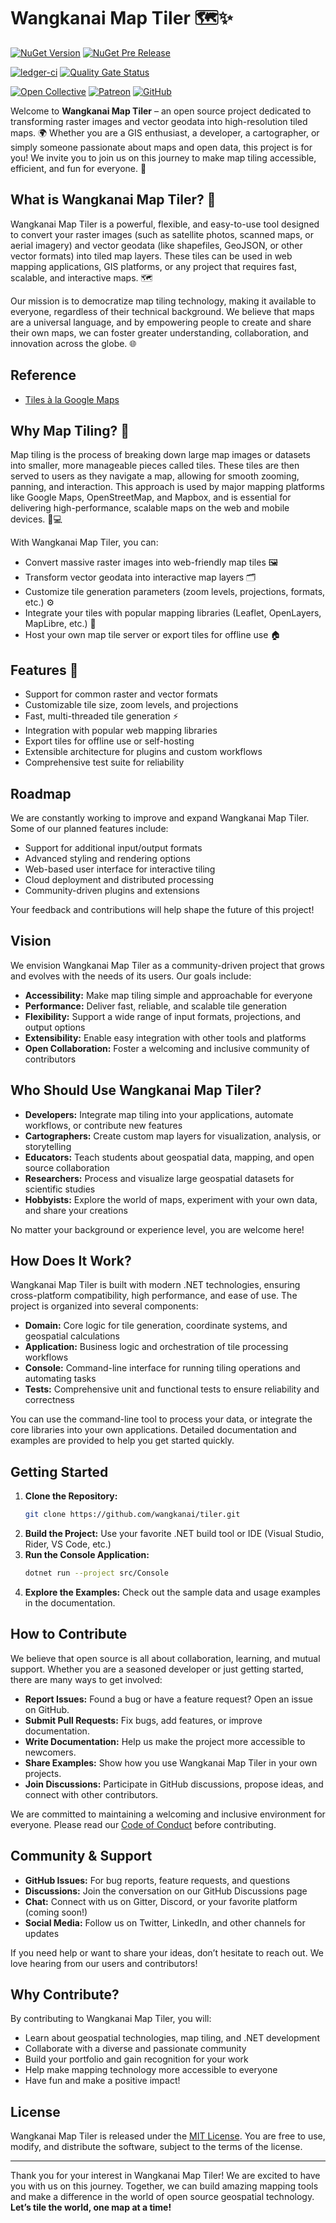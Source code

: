# Wangkanai Map Tiler 🗺️✨

[![NuGet Version](https://img.shields.io/nuget/v/wangkanai.tiler)](https://www.nuget.org/packages/wangkanai.tiler)
[![NuGet Pre Release](https://img.shields.io/nuget/vpre/wangkanai.tiler)](https://www.nuget.org/packages/wangkanai.tiler)

[![ledger-ci](https://github.com/wangkanai/tiler/actions/workflows/dotnet.yml/badge.svg)](https://github.com/wangkanai/tiler/actions/workflows/dotnet.yml)
[![Quality Gate Status](https://sonarcloud.io/api/project_badges/measure?project=wangkanai_tiler&metric=alert_status)](https://sonarcloud.io/summary/new_code?id=wangkanai_tiler)

[![Open Collective](https://img.shields.io/badge/open%20collective-support%20me-3385FF.svg)](https://opencollective.com/wangkanai)
[![Patreon](https://img.shields.io/badge/patreon-support%20me-d9643a.svg)](https://www.patreon.com/wangkanai)
[![GitHub](https://img.shields.io/github/license/wangkanai/tiler)](https://github.com/wangkanai/tiler/blob/main/LICENSE)

Welcome to **Wangkanai Map Tiler** – an open source project dedicated to transforming raster images and vector geodata into high-resolution tiled maps. 🌍 Whether you are a GIS enthusiast, a developer, a cartographer, or simply someone passionate about maps and open data, this project is for you! We invite you to join us on this journey to make map tiling accessible, efficient, and fun for everyone. 🚀

## What is Wangkanai Map Tiler? 🤔

Wangkanai Map Tiler is a powerful, flexible, and easy-to-use tool designed to convert your raster images (such as satellite photos, scanned maps, or aerial imagery) and vector geodata (like shapefiles, GeoJSON, or other vector formats) into tiled map layers. These tiles can be used in web mapping applications, GIS platforms, or any project that requires fast, scalable, and interactive maps. 🗺️

Our mission is to democratize map tiling technology, making it available to everyone, regardless of their technical background. We believe that maps are a universal language, and by empowering people to create and share their own maps, we can foster greater understanding, collaboration, and innovation across the globe. 🌐

## Reference

- [Tiles à la Google Maps](https://docs.maptiler.com/google-maps-coordinates-tile-bounds-projection/)

## Why Map Tiling? 🧩

Map tiling is the process of breaking down large map images or datasets into smaller, more manageable pieces called tiles. These tiles are then served to users as they navigate a map, allowing for smooth zooming, panning, and interaction. This approach is used by major mapping platforms like Google Maps, OpenStreetMap, and Mapbox, and is essential for delivering high-performance, scalable maps on the web and mobile devices. 📱💻

With Wangkanai Map Tiler, you can:

- Convert massive raster images into web-friendly map tiles 🖼️
- Transform vector geodata into interactive map layers 🗂️
- Customize tile generation parameters (zoom levels, projections, formats, etc.) ⚙️
- Integrate your tiles with popular mapping libraries (Leaflet, OpenLayers, MapLibre, etc.) 🧭
- Host your own map tile server or export tiles for offline use 🏠

## Features 🌟

- Support for common raster and vector formats
- Customizable tile size, zoom levels, and projections
- Fast, multi-threaded tile generation ⚡
- Integration with popular web mapping libraries
- Export tiles for offline use or self-hosting
- Extensible architecture for plugins and custom workflows
- Comprehensive test suite for reliability

## Roadmap

We are constantly working to improve and expand Wangkanai Map Tiler. Some of our planned features include:

- Support for additional input/output formats
- Advanced styling and rendering options
- Web-based user interface for interactive tiling
- Cloud deployment and distributed processing
- Community-driven plugins and extensions

Your feedback and contributions will help shape the future of this project!

## Vision

We envision Wangkanai Map Tiler as a community-driven project that grows and evolves with the needs of its users. Our goals include:

- **Accessibility:** Make map tiling simple and approachable for everyone
- **Performance:** Deliver fast, reliable, and scalable tile generation
- **Flexibility:** Support a wide range of input formats, projections, and output options
- **Extensibility:** Enable easy integration with other tools and platforms
- **Open Collaboration:** Foster a welcoming and inclusive community of contributors

## Who Should Use Wangkanai Map Tiler?

- **Developers:** Integrate map tiling into your applications, automate workflows, or contribute new features
- **Cartographers:** Create custom map layers for visualization, analysis, or storytelling
- **Educators:** Teach students about geospatial data, mapping, and open source collaboration
- **Researchers:** Process and visualize large geospatial datasets for scientific studies
- **Hobbyists:** Explore the world of maps, experiment with your own data, and share your creations

No matter your background or experience level, you are welcome here!

## How Does It Work?

Wangkanai Map Tiler is built with modern .NET technologies, ensuring cross-platform compatibility, high performance, and ease of use. The project is organized into several components:

- **Domain:** Core logic for tile generation, coordinate systems, and geospatial calculations
- **Application:** Business logic and orchestration of tile processing workflows
- **Console:** Command-line interface for running tiling operations and automating tasks
- **Tests:** Comprehensive unit and functional tests to ensure reliability and correctness

You can use the command-line tool to process your data, or integrate the core libraries into your own applications. Detailed documentation and examples are provided to help you get started quickly.

## Getting Started

1. **Clone the Repository:**
   ```bash
   git clone https://github.com/wangkanai/tiler.git
   ```
2. **Build the Project:**
   Use your favorite .NET build tool or IDE (Visual Studio, Rider, VS Code, etc.)
3. **Run the Console Application:**
   ```bash
   dotnet run --project src/Console
   ```
4. **Explore the Examples:**
   Check out the sample data and usage examples in the documentation.

## How to Contribute

We believe that open source is all about collaboration, learning, and mutual support. Whether you are a seasoned developer or just getting started, there are many ways to get involved:

- **Report Issues:** Found a bug or have a feature request? Open an issue on GitHub.
- **Submit Pull Requests:** Fix bugs, add features, or improve documentation.
- **Write Documentation:** Help us make the project more accessible to newcomers.
- **Share Examples:** Show how you use Wangkanai Map Tiler in your own projects.
- **Join Discussions:** Participate in GitHub discussions, propose ideas, and connect with other contributors.

We are committed to maintaining a welcoming and inclusive environment for everyone. Please read our [Code of Conduct](https://github.com/wangkanai/tiler/blob/main/CODE_OF_CONDUCT.md) before contributing.

## Community & Support

- **GitHub Issues:** For bug reports, feature requests, and questions
- **Discussions:** Join the conversation on our GitHub Discussions page
- **Chat:** Connect with us on Gitter, Discord, or your favorite platform (coming soon!)
- **Social Media:** Follow us on Twitter, LinkedIn, and other channels for updates

If you need help or want to share your ideas, don’t hesitate to reach out. We love hearing from our users and contributors!

## Why Contribute?

By contributing to Wangkanai Map Tiler, you will:

- Learn about geospatial technologies, map tiling, and .NET development
- Collaborate with a diverse and passionate community
- Build your portfolio and gain recognition for your work
- Help make mapping technology more accessible to everyone
- Have fun and make a positive impact!

## License

Wangkanai Map Tiler is released under the [MIT License](https://github.com/wangkanai/tiler/blob/main/LICENSE). You are free to use, modify, and distribute the software, subject to the terms of the license.

---

Thank you for your interest in Wangkanai Map Tiler! We are excited to have you with us on this journey. Together, we can build amazing mapping tools and make a difference in the world of open source geospatial technology. **Let’s tile the world, one map at a time!**
